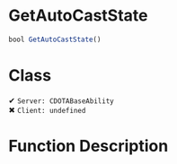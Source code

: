 # GetAutoCastState
```js
bool GetAutoCastState()
```
# Class
✔ `Server: CDOTABaseAbility`  
✖ `Client: undefined`  

# Function Description


